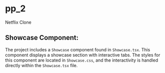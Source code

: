 # pp_2
Netflix Clone

## Showcase Component:

The project includes a `Showcase` component found in `Showcase.tsx`. This component displays a showcase section with interactive tabs. The styles for this component are located in `Showcase.css`, and the interactivity is handled directly within the `Showcase.tsx` file.
